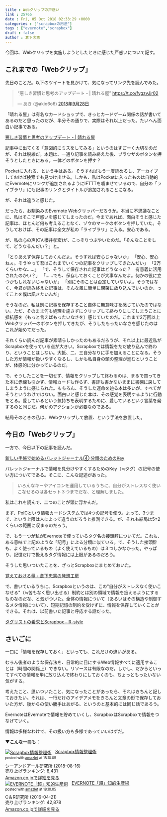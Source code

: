 ```yaml
---
title : Webクリップの戸惑い
link : 25765
date : Fri, 05 Oct 2018 02:33:29 +0000
categories : ["scrapboxの用法"]
tags : ["evernote","scrapbox"]
draft : false
author : 倉下忠憲
---
```


今回は、Webクリップを実施しようとしたときに感じた戸惑いについて記す。

<h2>これまでの「Webクリップ」</h2>

先日のことだ。以下のツイートを見かけて、気になってリンク先を読んでみた。

<blockquote class="twitter-tweet" data-lang="ja"><p lang="ja" dir="ltr">“悪しき習慣と思考のアップデート - | 晴れる屋” <a href="https://t.co/fvgzvJjr02">https://t.co/fvgzvJjr02</a></p>&mdash; あき (@akio6o6) <a href="https://twitter.com/akio6o6/status/1045677747412983808?ref_src=twsrc%5Etfw">2018年9月28日</a></blockquote>
<script async src="https://platform.twitter.com/widgets.js" charset="utf-8"></script>

「晴れる屋」は有名なカードショップで、きっとカードゲーム関係の話が書いてあるのだと思ったのだが、半分その通りで、実際はそれ以上だった。たいへん面白い記事である。

<a href="http://www.hareruyamtg.com/article/category/detail/5399">悪しき習慣と思考のアップデート - | 晴れる屋</a>

記事中に出てくる「意図的にミスをしてみる」というのはすごーく大切なのだが、それは脱線だ。本題は、一通り記事を読み終えた後、ブラウザのボタンを押そうとしたときにある。一体どのボタンを押す？

Pocketに入れる、という手はある。そうすればもう一度読めるし、アーカイブしておけば検索でも見つけ出せる。しかも、私はPocketに入ったものは自動的にEvernoteにリンクが追加されるようにIFTTTを噛ませているので、自分の「ライブラリ」にも記事のリンクとタイトルが追加されることになる。

が、それは違うと感じた。

だったら、お馴染みのEvernote Webクリッパーだろうか。本当に不思議なことに、私はそこで戸惑いを感じてしまったのだ。今まであれば、面白そうと感じた記事は、ほとんど何も考えることなく、ゾウのマークのボタンを押していた。そうしておけば、その記事は全文が私の「ライブラリ」に入る。安心である。

が、私の心の声(CV.櫻井孝宏)が、こっそりつぶやいたのだ。「そんなことをして、どうなるんだい？」と。

「とりあえず保存しておくんだよ。そうすれば安心じゃないか」
「安心、安心ねぇ。そうやって君はこれまでいくつの記事をクリップしてきたんだい」
「2万くらいかな……」
「で、そうして保存された記事はどうなった？　有意義に活用されたのかい？」
「……でも、保存しておくことが大事なんだよ。何かの役に立つかもしれないじゃないか」
「別にそのことは否定していないよ。そうではなく、今君が読み終えた記事は、そんな風に簡単に閉架に放り込んでいいのか、ってことを僕は訊きたいんだ」

そうなのだ。私は別に記事を保存すること自体に無意味さを感じていたのではない。ただ、そのまま何も処理を施さずにクリップして終わりにしてしまうことに抵抗感を（もっと言えばもったいなさを）感じていたのだ。これまで2万回以上Webクリッパーのボタンを押してきたが、そうしたもったいなさを感じたのはこれが始めてだった。

それくらい読んだ記事が素晴らしかったのもあるだろうが、それ以上に最近私がScrapboxを使っている点が大きい。Scrapboxでは情報をただ放り込んで終わり、ということはしない。大抵、二、三自分なりに手を加えることになる。そうした方が情報が扱いやすくなるし、しかも私自身の頭の整理が進むということが、体感的に分かっているのだ。

で、そうしたことを一切せず、情報をクリップして終わるのは、まるで買ってきた本に赤線も引かず、情報カードも作らず、書評も書かないままに書棚に戻してしまうように感じられた。もちろん、そうした運命を辿る本は多いが、すべてがそうというわけではない。面白いと感じた本は、その感覚を表明するように行動をとる。愛しているという気持ちを表明するために、愛しているという言葉を発するのと同じだ。何かのアクションが必要なのである。

結局そのときの私は、Webクリップして放置、という手法を放置した。

<h2>今日の「Webクリップ」</h2>

一方で、今日以下の記事を読んだ。

<a href="https://mandarinnote.com/archives/22781">新しい手帳で始めるバレットジャーナル④ 分類のためのKey</a>

バレットジャーナルで情報を見分けやすくするためのKey（≒タグ）の記号の使い方についてである。そこに、こんな記述があった。

<blockquote>
いろんなキーやアイコンを運用しているうちに、自分がストレスなく使いこなせるのは各セット３つまでだな、と理解しました。
</blockquote>

私はこれを読んで、二つのことが頭に浮かんだ。

まず、PoICという情報カードシステムでは4つの記号を使う。よって、3つまで、という上限は人によって違うのだろうと推測できる。が、それも結局は5±2くらいの範囲に収まるのだろう。

で、もう一つが私がEvernoteで使っているタグ名の接頭辞についてだ。これも、ある意味で上記のような「記号」による分類に似ている。で、そうした接頭辞も、よく使っているもの（よく使えているもの）は３つしかなかった。やっぱり、記憶だけで扱えるタグ情報には上限があるのだろう。

そうした思いついたことを、ざっとScrapboxにまとめておいた。

<a href="https://scrapbox.io/rashitamemo/%E8%A6%9A%E3%81%88%E3%81%A6%E3%81%8A%E3%81%91%E3%82%8B%E9%87%8F">覚えておける量 - 倉下忠憲の発想工房</a>

で、書いているうちに、Scrapboxというのは、この"自分がストレスなく使いこなせる"（≒苦もなく思い出せる）制約とは別の領域で情報を扱えるようにするものなのだな、と気がついた。全体の情報について（あるいはその構造や制御するメタ情報について）、短期記憶の制約を受けずに、情報を保存していくことができる。それは、以前書いた記事と呼応する話だった。

<a href="https://rashita.net/blog/?p=25742">タグリストの希求とScrapbox – R-style</a>

<h2>さいごに</h2>

一口に「情報を保存しておく」といっても、これだけの違いがある。

むろん後者のような保存法を、日常的に目にするWeb情報すべてに適用することは（時間の関係上）できない。リソースは有限なのだ。しかし、だからといってすべての情報を単に放り込んで終わりにしておくのも、ちょっともったいない気がする。

考えたこと、思いついたこと、気になったことがあったら、それはきちんと記しておきたい。それは、一行だけのアイデアメモをきちんと文章の形で保存しておいた方が、後からの使い勝手はあがる、というのと基本的には同じ話であろう。

EvernoteはEvernoteで情報を貯めていくし、ScrapboxはScrapboxで情報をつなげていく。

情報は多様なわけで、その扱い方も多様であっていいはずだ。

<strong>▼こんな一冊も：</strong>

<div class="amazlet-box" style="margin-bottom:0px;"><div class="amazlet-image" style="float:left;margin:0px 12px 1px 0px;"><a href="http://www.amazon.co.jp/exec/obidos/ASIN/B07GJFBWWZ/rashita1000-22/ref=nosim/" name="amazletlink" target="_blank"><img src="https://images-fe.ssl-images-amazon.com/images/I/51yMZ%2BQU40L._SL160_.jpg" alt="Scrapbox情報整理術" style="border: none;" /></a></div><div class="amazlet-info" style="line-height:120%; margin-bottom: 10px"><div class="amazlet-name" style="margin-bottom:10px;line-height:120%"><a href="http://www.amazon.co.jp/exec/obidos/ASIN/B07GJFBWWZ/rashita1000-22/ref=nosim/" name="amazletlink" target="_blank">Scrapbox情報整理術</a><div class="amazlet-powered-date" style="font-size:80%;margin-top:5px;line-height:120%">posted with <a href="http://www.amazlet.com/" title="amazlet" target="_blank">amazlet</a> at 18.10.05</div></div><div class="amazlet-detail">シーアンドアール研究所 (2018-08-16)<br />売り上げランキング: 8,431<br /></div><div class="amazlet-sub-info" style="float: left;"><div class="amazlet-link" style="margin-top: 5px"><a href="http://www.amazon.co.jp/exec/obidos/ASIN/B07GJFBWWZ/rashita1000-22/ref=nosim/" name="amazletlink" target="_blank">Amazon.co.jpで詳細を見る</a></div></div></div><div class="amazlet-footer" style="clear: left"></div></div>

<div class="amazlet-box" style="margin-bottom:0px;"><div class="amazlet-image" style="float:left;margin:0px 12px 1px 0px;"><a href="http://www.amazon.co.jp/exec/obidos/ASIN/B01EL08HW2/rashita1000-22/ref=nosim/" name="amazletlink" target="_blank"><img src="https://images-fe.ssl-images-amazon.com/images/I/51i02uyvjAL._SL160_.jpg" alt="EVERNOTE「超」知的生産術" style="border: none;" /></a></div><div class="amazlet-info" style="line-height:120%; margin-bottom: 10px"><div class="amazlet-name" style="margin-bottom:10px;line-height:120%"><a href="http://www.amazon.co.jp/exec/obidos/ASIN/B01EL08HW2/rashita1000-22/ref=nosim/" name="amazletlink" target="_blank">EVERNOTE「超」知的生産術</a><div class="amazlet-powered-date" style="font-size:80%;margin-top:5px;line-height:120%">posted with <a href="http://www.amazlet.com/" title="amazlet" target="_blank">amazlet</a> at 18.10.05</div></div><div class="amazlet-detail">C＆R研究所 (2016-04-21)<br />売り上げランキング: 42,878<br /></div><div class="amazlet-sub-info" style="float: left;"><div class="amazlet-link" style="margin-top: 5px"><a href="http://www.amazon.co.jp/exec/obidos/ASIN/B01EL08HW2/rashita1000-22/ref=nosim/" name="amazletlink" target="_blank">Amazon.co.jpで詳細を見る</a></div></div></div><div class="amazlet-footer" style="clear: left"></div></div>
